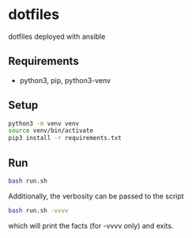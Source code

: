 # dotfiles
dotfiles deployed with ansible

## Requirements
- python3, pip, python3-venv

## Setup
```bash
python3 -m venv venv
source venv/bin/activate
pip3 install -r requirements.txt
```

## Run
```bash
bash run.sh
```

Additionally, the verbosity can be passed to the script

```bash
bash run.sh -vvvv
```

which will print the facts (for -vvvv only) and exits.

